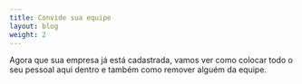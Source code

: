 ```yaml
---
title: Convide sua equipe
layout: blog
weight: 2
---
```

Agora que sua empresa já está cadastrada, vamos ver como colocar todo o seu pessoal aqui dentro e também como remover alguém da equipe.